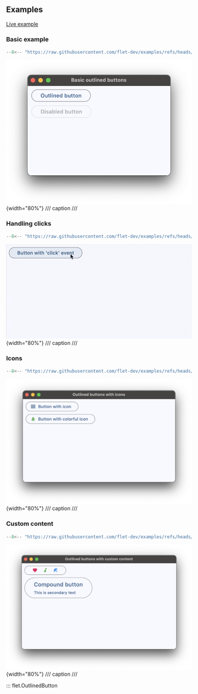 ## Examples

[Live example](https://flet-controls-gallery.fly.dev/buttons/outlinedbutton)

### Basic example

```python
--8<-- "https://raw.githubusercontent.com/flet-dev/examples/refs/heads/v1-docs/python/controls/outlined-button/basic.py"
```

![basic](https://raw.githubusercontent.com/flet-dev/examples/v1-docs/python/controls/outlined-button/media/basic.png){width="80%"}
/// caption
///

### Handling clicks

```python
--8<-- "https://raw.githubusercontent.com/flet-dev/examples/refs/heads/v1-docs/python/controls/outlined-button/handling-clicks.py"
```

![handling-clicks](https://raw.githubusercontent.com/flet-dev/examples/v1-docs/python/controls/outlined-button/media/handling-clicks.gif){width="80%"}
/// caption
///

### Icons

```python
--8<-- "https://raw.githubusercontent.com/flet-dev/examples/refs/heads/v1-docs/python/controls/outlined-button/icons.py"
```

![icons](https://raw.githubusercontent.com/flet-dev/examples/v1-docs/python/controls/outlined-button/media/icons.png){width="80%"}
/// caption
///

### Custom content

```python
--8<-- "https://raw.githubusercontent.com/flet-dev/examples/refs/heads/v1-docs/python/controls/outlined-button/custom-content.py"
```

![custom-content](https://raw.githubusercontent.com/flet-dev/examples/v1-docs/python/controls/outlined-button/media/custom-content.png){width="80%"}
/// caption
///

::: flet.OutlinedButton
